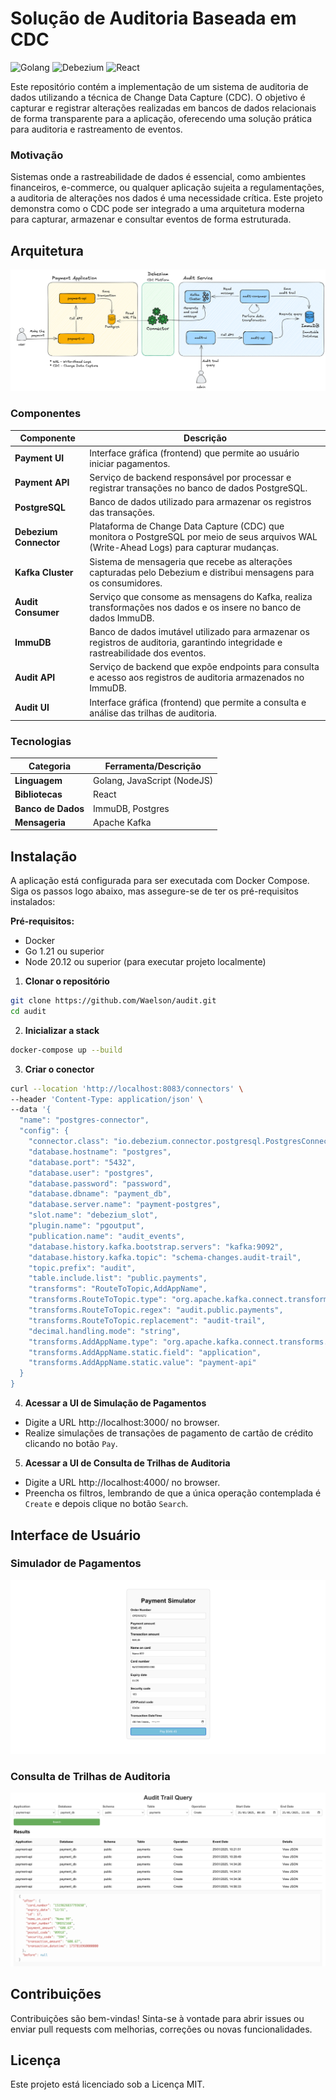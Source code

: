 # Solução de Auditoria Baseada em CDC

![Golang](https://img.shields.io/badge/technology-Golang-blue.svg)  ![Debezium](https://img.shields.io/badge/technology-Debezium-orange.svg) ![React](https://img.shields.io/badge/technology-React-green.svg)

Este repositório contém a implementação de um sistema de auditoria de dados utilizando a técnica de Change Data Capture (CDC). O objetivo é capturar e registrar alterações realizadas em bancos de dados relacionais de forma transparente para a aplicação, oferecendo uma solução prática para auditoria e rastreamento de eventos.

### Motivação

Sistemas onde a rastreabilidade de dados é essencial, como ambientes financeiros, e-commerce, ou qualquer aplicação sujeita a regulamentações, a auditoria de alterações nos dados é uma necessidade crítica. Este projeto demonstra como o CDC pode ser integrado a uma arquitetura moderna para capturar, armazenar e consultar eventos de forma estruturada.


## Arquitetura

![Architecture](documentation/architecture.png)

### Componentes

| **Componente**         | **Descrição**                                                                                                                              |
|------------------------|--------------------------------------------------------------------------------------------------------------------------------------------|
| **Payment UI**         | Interface gráfica (frontend) que permite ao usuário iniciar pagamentos.                                                                    |
| **Payment API**        | Serviço de backend responsável por processar e registrar transações no banco de dados PostgreSQL.                                          |
| **PostgreSQL**         | Banco de dados utilizado para armazenar os registros das transações.                                                                       |
| **Debezium Connector** | Plataforma de Change Data Capture (CDC) que monitora o PostgreSQL por meio de seus arquivos WAL (Write-Ahead Logs) para capturar mudanças. |
| **Kafka Cluster**      | Sistema de mensageria que recebe as alterações capturadas pelo Debezium e distribui mensagens para os consumidores.                        |
| **Audit Consumer**     | Serviço que consome as mensagens do Kafka, realiza transformações nos dados e os insere no banco de dados ImmuDB.                          |
| **ImmuDB**             | Banco de dados imutável utilizado para armazenar os registros de auditoria, garantindo integridade e rastreabilidade dos eventos.          |
| **Audit API**          | Serviço de backend que expõe endpoints para consulta e acesso aos registros de auditoria armazenados no ImmuDB.                            |
| **Audit UI**           | Interface gráfica (frontend) que permite a consulta e análise das trilhas de auditoria.                                                    |


### Tecnologias
| **Categoria**       | **Ferramenta/Descrição**    |
|---------------------|-----------------------------|
| **Linguagem**       | Golang, JavaScript (NodeJS) |
| **Bibliotecas**     | React                       |
| **Banco de Dados**  | ImmuDB, Postgres            |
| **Mensageria**      | Apache Kafka                |

## Instalação
A aplicação está configurada para ser executada com Docker Compose. Siga os passos logo abaixo, mas assegure-se de ter os pré-requisitos instalados:

**Pré-requisitos:**
- Docker
- Go 1.21 ou superior
- Node 20.12 ou superior (para executar projeto localmente)

1. **Clonar o repositório**

```bash
git clone https://github.com/Waelson/audit.git
cd audit
```

2. **Inicializar a stack**

```bash
docker-compose up --build
```

3. **Criar o conector**

```bash
curl --location 'http://localhost:8083/connectors' \
--header 'Content-Type: application/json' \
--data '{
  "name": "postgres-connector",
  "config": {
    "connector.class": "io.debezium.connector.postgresql.PostgresConnector",
    "database.hostname": "postgres",
    "database.port": "5432",
    "database.user": "postgres",
    "database.password": "password",
    "database.dbname": "payment_db",
    "database.server.name": "payment-postgres",
    "slot.name": "debezium_slot",
    "plugin.name": "pgoutput",
    "publication.name": "audit_events",
    "database.history.kafka.bootstrap.servers": "kafka:9092",
    "database.history.kafka.topic": "schema-changes.audit-trail",
    "topic.prefix": "audit",
    "table.include.list": "public.payments",
    "transforms": "RouteToTopic,AddAppName",
    "transforms.RouteToTopic.type": "org.apache.kafka.connect.transforms.RegexRouter",
    "transforms.RouteToTopic.regex": "audit.public.payments",
    "transforms.RouteToTopic.replacement": "audit-trail",
    "decimal.handling.mode": "string",
    "transforms.AddAppName.type": "org.apache.kafka.connect.transforms.InsertField$Value",
    "transforms.AddAppName.static.field": "application",
    "transforms.AddAppName.static.value": "payment-api"
  }
}
```

4. **Acessar a UI de Simulação de Pagamentos**
- Digite a URL http://localhost:3000/ no browser.
- Realize simulações de transações de pagamento de cartão de crédito clicando no botão `Pay`.

5. **Acessar a UI de Consulta de Trilhas de Auditoria**
- Digite a URL http://localhost:4000/ no browser.
- Preencha os filtros, lembrando de que a única operação contemplada é `Create` e depois clique no botão `Search`. 

## Interface de Usuário

### Simulador de Pagamentos

![payment](documentation/payment_simulator.png)

### Consulta de Trilhas de Auditoria

![audit](documentation/audit_trail_query.png)

## Contribuições

Contribuições são bem-vindas! Sinta-se à vontade para abrir issues ou enviar pull requests com melhorias, correções ou novas funcionalidades.

## Licença

Este projeto está licenciado sob a Licença MIT.